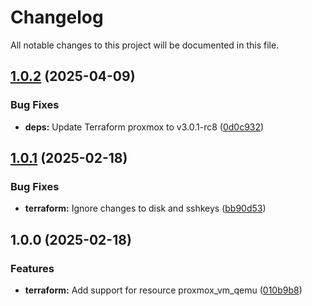 # Changelog

All notable changes to this project will be documented in this file.

## [1.0.2](https://gitlab.com/terraform-child-modules-48151/terraform-proxmox-vm_qemu/compare/v1.0.1...v1.0.2) (2025-04-09)

### Bug Fixes

* **deps:** Update Terraform proxmox to v3.0.1-rc8 ([0d0c932](https://gitlab.com/terraform-child-modules-48151/terraform-proxmox-vm_qemu/commit/0d0c932e0053ee3bf2bb2663f82e19b63d8df116))

## [1.0.1](https://gitlab.com/terraform-child-modules-48151/terraform-proxmox-vm_qemu/compare/v1.0.0...v1.0.1) (2025-02-18)

### Bug Fixes

* **terraform:** Ignore changes to disk and sshkeys ([bb90d53](https://gitlab.com/terraform-child-modules-48151/terraform-proxmox-vm_qemu/commit/bb90d53dbeb3848b7aa3554130a17e8567261a76))

## 1.0.0 (2025-02-18)

### Features

* **terraform:** Add support for resource proxmox_vm_qemu ([010b9b8](https://gitlab.com/terraform-child-modules-48151/terraform-proxmox-vm_qemu/commit/010b9b876b95de1b521a5ea1ec1b8cb9c3d8ef06))
